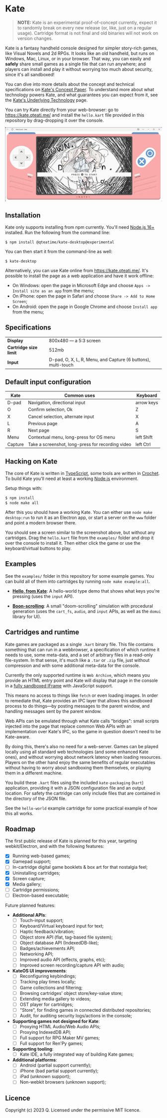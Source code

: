 # Kate

> **NOTE:** Kate is an experimental proof-of-concept currently, expect it to randomly break on every new release (or, like, just on a regular usage). Cartridge format is not final and old binaries will not work on version changes.

Kate is a fantasy handheld console designed for simpler story-rich games, like Visual Novels and 2d RPGs. It looks like an old handheld, but runs on Windows, Mac, Linux, or in your browser. That way, you can easily and **safely** share small games as a single file that can run anywhere; and players can install and play it without worrying too much about security, since it's all sandboxed!

You can dive into more details about the concept and technical specifications on [Kate's Concept Paper](./docs/CONCEPT.md). To understand more about what technology powers Kate, and what guarantees you can expect from it, see the [Kate's Underlying Technology](./docs/TECHNOLOGY.md) page.

You can try Kate directly from your web-browser: go to https://kate.qteati.me/ and install the `hello.kart` file provided in this repository by drag-dropping it over the console.

![](./docs/kate.png)

## Installation

Kate only supports installing from npm currently. You'll need [Node.js 16+](https://nodejs.org/en) installed. Run the following from the command line:

    $ npm install @qteatime/kate-desktop@experimental

You can then start it from the command-line as well:

    $ kate-desktop

Alternatively, you can use Kate online from https://kate.qteati.me/. It's possible to install the page as a web application and have it work offline:

- On Windows: open the page in Microsoft Edge and choose `Apps -> Install site as an app` from the menu;
- On iPhone: open the page in Safari and choose `Share -> Add to Home Screen`;
- On Android: open the page in Google Chrome and choose `Install app` from the menu;

## Specifications

|                          |                                                               |
| ------------------------ | ------------------------------------------------------------- |
| **Display**              | 800x480 — a 5:3 screen                                        |
| **Cartridge size limit** | 512mb                                                         |
| **Input**                | D-pad, O, X, L, R, Menu, and Capture (6 buttons), multi-touch |

## Default input configuration

| **Kate** | **Common uses**                                   | **Keyboard** |
| -------- | ------------------------------------------------- | ------------ |
| D-pad    | Navigation, directional input                     | arrow keys   |
| O        | Confirm selection, Ok                             | Z            |
| X        | Cancel selection, alternate input                 | X            |
| L        | Previous page                                     | A            |
| R        | Next page                                         | S            |
| Menu     | Contextual menu, long-press for OS menu           | left Shift   |
| Capture  | Take a screenshot, long-press for recording video | left Ctrl    |

## Hacking on Kate

The core of Kate is written in [TypeScript](https://www.typescriptlang.org/), some tools are written in [Crochet](https://crochet.qteati.me/). To build Kate you'll need at least a working [Node.js](https://nodejs.org/en/) environment.

Setup things with:

```shell
$ npm install
$ node make all
```

After this you should have a working Kate. You can either use `node make desktop:run` to run it as an Electron app, or start a server on the `www` folder and point a modern browser there.

You should see a screen similar to the screenshot above, but without any cartridges. Drag the `hello.kart` file from the `examples/` folder and drop it over the console to install it. Then either click the game or use the keyboard/virtual buttons to play.

## Examples

See the `examples/` folder in this repository for some example games. You can build all of them into cartridges by running `node make example:all`.

- [**Hello, from Kate**](examples/hello-world/): A hello-world type demo that shows what keys you're pressing (uses the `input` API).

- [**Boon-scrolling**](examples/boon-scrolling/): A small "doom-scrolling" simulation with procedural generation (uses the `cart_fs`, `audio`, and `input` APIs, as well as the `domui` library for UI).

## Cartridges and runtime

Kate games are packaged as a single `.kart` binary file. This file contains something that can run in a webbrowser, a specification of which runtime it needs to use, some meta-data, and a set of arbitrary files in a read-only file-system. In that sense, it's much like a `.tar` or `.zip` file, just without compression and with some additional meta-data for the console.

Currently the only supported runtime is `Web Archive`, which means you provide an HTML entry point and Kate will display that page in the console in a [fully sandboxed IFrame](https://developer.mozilla.org/en-US/docs/Web/HTML/Element/iframe#attr-sandbox) with JavaScript support.

This means no access to things like `fetch` or even loading images. In order to remediate that, Kate provides an IPC layer that allows this sandboxed process to do things—by posting messages to the parent window, and handling messages sent by the parent window.

Web APIs can be emulated through what Kate calls "bridges": small scripts injected into the page that replace common Web APIs with an implementation over Kate's IPC, so the game in question doesn't need to be Kate-aware.

By doing this, there's also no need for a web-server. Games can be played locally using all standard web technologies (and some enhanced Kate ones), and without worrying about network latency when loading resources. Players on the other hand enjoy the same benefits of regular executables without having to worry about sandboxing them themselves, or playing them in a different machine.

You build these `.kart` files using the included `kate-packaging` (`kart`) application, providing it with a JSON configuration file and an output location. For safety the cartridge can only include files that are contained in the directory of the JSON file.

See the `hello-world` example cartridge for some practical example of how this all works.

## Roadmap

The first public release of Kate is planned for this year, targeting webkit/Electron, and with the following features:

- [x] Running web-based games;
- [x] Gamepad support;
- [ ] In-cartridge digital game booklets & box art for that nostalgia feel;
- [x] Uninstalling cartridges;
- [x] Screen capture;
- [x] Media gallery;
- [ ] Cartridge permissions;
- [ ] Electron-based executable;

Future planned features:

- **Additional APIs**:
  - [ ] Touch-input support;
  - [ ] Keyboard/Virtual keyboard input for text;
  - [ ] Haptic feedback/vibration;
  - [ ] Object store API (flat, tag-based file system);
  - [ ] Object database API (IndexedDB-like);
  - [ ] Badges/achievements API;
  - [ ] Networking API;
  - [ ] Improved audio API (effects, graphs, etc);
  - [ ] Improved screen recording/capture API with audio;
- **KateOS UI improvements**:
  - [ ] Reconfiguring keybindings;
  - [ ] Tracking play times locally;
  - [ ] Game collections and filtering;
  - [ ] Browsing cartridges' object store/key-value store;
  - [ ] Extending media gallery to videos;
  - [ ] OST player for cartridges;
  - [ ] "Store", for finding games in connected distributed repositories;
  - [ ] Audit, for auditing security logs/actions in the console;
- **Supporting games not designed for Kate**:
  - [ ] Proxying HTML Audio/Web Audio APIs;
  - [ ] Proxying IndexedDB API;
  - [ ] Full support for RPG Maker MV games;
  - [ ] Full support for Ren'Py games;
- **Supporting tooling**:
  - [ ] Kate IDE, a fully integrated way of building Kate games;
- **Additional platforms**:
  - [ ] Android (partial support currently);
  - [ ] iPhone (bad partial support currently);
  - [ ] iPad (unknown support);
  - [ ] Non-webkit browsers (unknown support);

## Licence

Copyright (c) 2023 Q.
Licensed under the permissive MIT licence.
